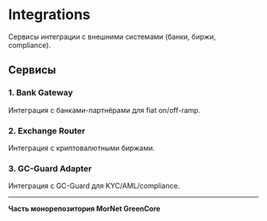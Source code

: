 # Integrations

Сервисы интеграции с внешними системами (банки, биржи, compliance).

## Сервисы

### 1. Bank Gateway
Интеграция с банками-партнёрами для fiat on/off-ramp.

### 2. Exchange Router
Интеграция с криптовалютными биржами.

### 3. GC-Guard Adapter
Интеграция с GC-Guard для KYC/AML/compliance.

---

**Часть монорепозитория MorNet GreenCore**
